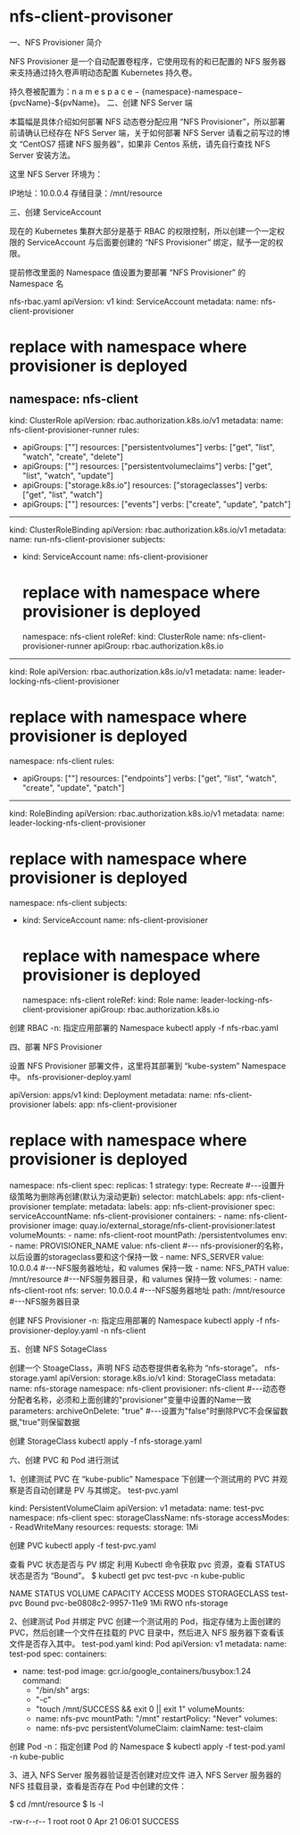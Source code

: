 # nfs-client-provisoner

一、NFS Provisioner 简介

NFS Provisioner 是一个自动配置卷程序，它使用现有的和已配置的 NFS 服务器来支持通过持久卷声明动态配置 Kubernetes 持久卷。

持久卷被配置为：n a m e s p a c e − {namespace}-namespace−{pvcName}-${pvName}。
二、创建 NFS Server 端

本篇幅是具体介绍如何部署 NFS 动态卷分配应用 “NFS Provisioner”，所以部署前请确认已经存在 NFS Server 端，关于如何部署 NFS Server 请看之前写过的博文 “CentOS7 搭建 NFS 服务器”，如果非 Centos 系统，请先自行查找 NFS Server 安装方法。

这里 NFS Server 环境为：

IP地址：10.0.0.4
存储目录：/mnt/resource

三、创建 ServiceAccount

现在的 Kubernetes 集群大部分是基于 RBAC 的权限控制，所以创建一个一定权限的 ServiceAccount 与后面要创建的 “NFS Provisioner” 绑定，赋予一定的权限。

提前修改里面的 Namespace 值设置为要部署 “NFS Provisioner” 的 Namespace 名

nfs-rbac.yaml
apiVersion: v1
kind: ServiceAccount
metadata:
  name: nfs-client-provisioner
  # replace with namespace where provisioner is deployed
  namespace: nfs-client
---
kind: ClusterRole
apiVersion: rbac.authorization.k8s.io/v1
metadata:
  name: nfs-client-provisioner-runner
rules:
  - apiGroups: [""]
    resources: ["persistentvolumes"]
    verbs: ["get", "list", "watch", "create", "delete"]
  - apiGroups: [""]
    resources: ["persistentvolumeclaims"]
    verbs: ["get", "list", "watch", "update"]
  - apiGroups: ["storage.k8s.io"]
    resources: ["storageclasses"]
    verbs: ["get", "list", "watch"]
  - apiGroups: [""]
    resources: ["events"]
    verbs: ["create", "update", "patch"]
---
kind: ClusterRoleBinding
apiVersion: rbac.authorization.k8s.io/v1
metadata:
  name: run-nfs-client-provisioner
subjects:
  - kind: ServiceAccount
    name: nfs-client-provisioner
    # replace with namespace where provisioner is deployed
    namespace: nfs-client
roleRef:
  kind: ClusterRole
  name: nfs-client-provisioner-runner
  apiGroup: rbac.authorization.k8s.io
---
kind: Role
apiVersion: rbac.authorization.k8s.io/v1
metadata:
  name: leader-locking-nfs-client-provisioner
  # replace with namespace where provisioner is deployed
  namespace: nfs-client
rules:
  - apiGroups: [""]
    resources: ["endpoints"]
    verbs: ["get", "list", "watch", "create", "update", "patch"]
---
kind: RoleBinding
apiVersion: rbac.authorization.k8s.io/v1
metadata:
  name: leader-locking-nfs-client-provisioner
  # replace with namespace where provisioner is deployed
  namespace: nfs-client
subjects:
  - kind: ServiceAccount
    name: nfs-client-provisioner
    # replace with namespace where provisioner is deployed
    namespace: nfs-client
roleRef:
  kind: Role
  name: leader-locking-nfs-client-provisioner
  apiGroup: rbac.authorization.k8s.io


创建 RBAC
-n: 指定应用部署的 Namespace
 kubectl apply -f nfs-rbac.yaml

四、部署 NFS Provisioner

设置 NFS Provisioner 部署文件，这里将其部署到 “kube-system” Namespace 中。
nfs-provisioner-deploy.yaml

apiVersion: apps/v1
kind: Deployment
metadata:
  name: nfs-client-provisioner
  labels:
    app: nfs-client-provisioner
  # replace with namespace where provisioner is deployed
  namespace: nfs-client
spec:
  replicas: 1
  strategy:
    type: Recreate    #---设置升级策略为删除再创建(默认为滚动更新)
  selector:
    matchLabels:
      app: nfs-client-provisioner
  template:
    metadata:
      labels:
        app: nfs-client-provisioner
    spec:
      serviceAccountName: nfs-client-provisioner
      containers:
        - name: nfs-client-provisioner
          image: quay.io/external_storage/nfs-client-provisioner:latest
          volumeMounts:
            - name: nfs-client-root
              mountPath: /persistentvolumes
          env:
            - name: PROVISIONER_NAME
              value: nfs-client     #--- nfs-provisioner的名称，以后设置的storageclass要和这个保持一致
            - name: NFS_SERVER
              value: 10.0.0.4    #---NFS服务器地址，和 valumes 保持一致
            - name: NFS_PATH
              value: /mnt/resource    #---NFS服务器目录，和 valumes 保持一致
      volumes:
        - name: nfs-client-root
          nfs:
            server: 10.0.0.4    #---NFS服务器地址
            path: /mnt/resource    #---NFS服务器目录


创建 NFS Provisioner
-n: 指定应用部署的 Namespace
kubectl apply -f nfs-provisioner-deploy.yaml -n nfs-client


五、创建 NFS SotageClass

创建一个 StoageClass，声明 NFS 动态卷提供者名称为 “nfs-storage”。
nfs-storage.yaml
apiVersion: storage.k8s.io/v1
kind: StorageClass
metadata:
  name: nfs-storage
  namespace: nfs-client
provisioner: nfs-client     #---动态卷分配者名称，必须和上面创建的"provisioner"变量中设置的Name一致
parameters:
  archiveOnDelete: "true"   #---设置为"false"时删除PVC不会保留数据,"true"则保留数据


创建 StorageClass
kubectl apply -f nfs-storage.yaml


六、创建 PVC 和 Pod 进行测试

1、创建测试 PVC
在 “kube-public” Namespace 下创建一个测试用的 PVC 并观察是否自动创建是 PV 与其绑定。
test-pvc.yaml

kind: PersistentVolumeClaim
apiVersion: v1
metadata:
  name: test-pvc
  namespace: nfs-client
spec:
  storageClassName: nfs-storage
  accessModes:
    - ReadWriteMany
  resources:
    requests:
      storage: 1Mi

创建 PVC
kubectl apply -f test-pvc.yaml


查看 PVC 状态是否与 PV 绑定
利用 Kubectl 命令获取 pvc 资源，查看 STATUS 状态是否为 “Bound”。
$ kubectl get pvc test-pvc -n kube-public

NAME       STATUS   VOLUME                 CAPACITY   ACCESS MODES   STORAGECLASS
test-pvc   Bound    pvc-be0808c2-9957-11e9 1Mi        RWO            nfs-storage

2、创建测试 Pod 并绑定 PVC
创建一个测试用的 Pod，指定存储为上面创建的 PVC，然后创建一个文件在挂载的 PVC 目录中，然后进入 NFS 服务器下查看该文件是否存入其中。
test-pod.yaml
kind: Pod
apiVersion: v1
metadata:
  name: test-pod
spec:
  containers:
  - name: test-pod
    image: gcr.io/google_containers/busybox:1.24
    command:
      - "/bin/sh"
    args:
      - "-c"
      - "touch /mnt/SUCCESS && exit 0 || exit 1"
    volumeMounts:
      - name: nfs-pvc
        mountPath: "/mnt"
  restartPolicy: "Never"
  volumes:
    - name: nfs-pvc
      persistentVolumeClaim:
        claimName: test-claim


创建 Pod
-n：指定创建 Pod 的 Namespace
$ kubectl apply -f test-pod.yaml -n kube-public


3、进入 NFS Server 服务器验证是否创建对应文件
进入 NFS Server 服务器的 NFS 挂载目录，查看是否存在 Pod 中创建的文件：

$ cd /mnt/resource
$ ls -l

-rw-r--r-- 1 root root 0 Apr 21 06:01 SUCCESS

